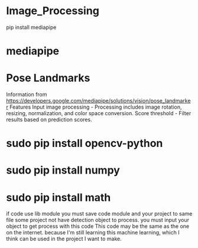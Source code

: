 # Image_Processing
pip install mediapipe
# mediapipe
# Pose Landmarks
Information from https://developers.google.com/mediapipe/solutions/vision/pose_landmarker
Features
Input image processing - Processing includes image rotation, resizing, normalization, and color space conversion.
Score threshold - Filter results based on prediction scores.
# sudo pip install opencv-python
# sudo pip install numpy
# sudo pip install math
if code use lib module you must save code module and your project to same file
some project not have detection object to process. you must input your object to get process with this code
This code may be the same as the one on the internet. because I'm still learning this machine learning, which I think can be used in the project I want to make.
